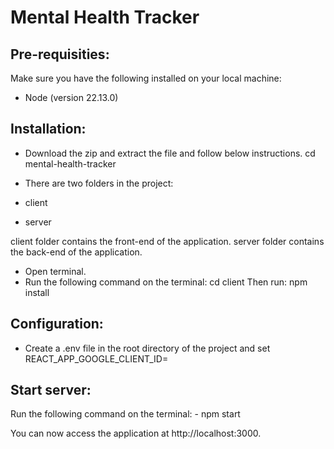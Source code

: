 # Mental Health Tracker
## Pre-requisities:

Make sure you have the following installed on your local machine:

- Node (version 22.13.0)

## Installation:
  - Download the zip and extract the file and follow below instructions.
  cd mental-health-tracker

  - There are two folders in the project:
  - client
  - server

  client folder contains the front-end of the application.
  server folder contains the back-end of the application.
  - Open terminal.
  - Run the following command on the terminal:
    cd client
  Then run:
    npm install

## Configuration:
  - Create a .env file in the root directory of the project and set 
  REACT_APP_GOOGLE_CLIENT_ID=

## Start server:
  Run the following command on the terminal:
    - npm start

  You can now access the application at http://localhost:3000.
